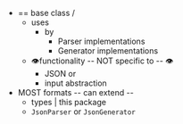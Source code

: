 * == base class /
  * uses
    * by 
      * Parser implementations
      * Generator implementations
  * 👁️functionality -- NOT specific to -- 👁️
    * JSON or
    * input abstraction 
* MOST formats -- can extend --
  * types | this package
  * `JsonParser` or `JsonGenerator`
    